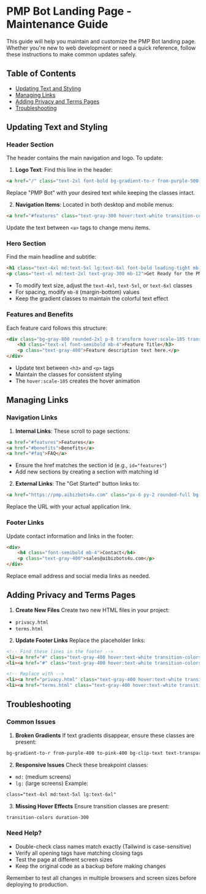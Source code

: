 # PMP Bot Landing Page - Maintenance Guide

This guide will help you maintain and customize the PMP Bot landing page. Whether you're new to web development or need a quick reference, follow these instructions to make common updates safely.

## Table of Contents
- [Updating Text and Styling](#updating-text-and-styling)
- [Managing Links](#managing-links)
- [Adding Privacy and Terms Pages](#adding-privacy-and-terms-pages)
- [Troubleshooting](#troubleshooting)

## Updating Text and Styling

### Header Section
The header contains the main navigation and logo. To update:

1. **Logo Text**: Find this line in the header:
```html
<a href="/" class="text-2xl font-bold bg-gradient-to-r from-purple-500 to-pink-500 bg-clip-text text-transparent">PMP Bot</a>
```
Replace "PMP Bot" with your desired text while keeping the classes intact.

2. **Navigation Items**: Located in both desktop and mobile menus:
```html
<a href="#features" class="text-gray-300 hover:text-white transition-colors duration-300">Features</a>
```
Update the text between `<a>` tags to change menu items.

### Hero Section
Find the main headline and subtitle:
```html
<h1 class="text-4xl md:text-5xl lg:text-6xl font-bold leading-tight mb-8 bg-gradient-to-r from-purple-400 to-pink-400 bg-clip-text text-transparent">Study Anytime, Anywhere with Our Intelligent PMP Chatbot</h1>
<p class="text-xl md:text-2xl text-gray-300 mb-12">Get Ready for the PMP Exam with Instant Feedback</p>
```
- To modify text size, adjust the `text-4xl`, `text-5xl`, or `text-6xl` classes
- For spacing, modify `mb-8` (margin-bottom) values
- Keep the gradient classes to maintain the colorful text effect

### Features and Benefits
Each feature card follows this structure:
```html
<div class="bg-gray-800 rounded-2xl p-8 transform hover:scale-105 transition-all duration-300 hover:shadow-xl border border-gray-700">
    <h3 class="text-xl font-semibold mb-4">Feature Title</h3>
    <p class="text-gray-400">Feature description text here.</p>
</div>
```
- Update text between `<h3>` and `<p>` tags
- Maintain the classes for consistent styling
- The `hover:scale-105` creates the hover animation

## Managing Links

### Navigation Links
1. **Internal Links**: These scroll to page sections:
```html
<a href="#features">Features</a>
<a href="#benefits">Benefits</a>
<a href="#faq">FAQ</a>
```
- Ensure the href matches the section id (e.g., `id="features"`)
- Add new sections by creating a section with matching id

2. **External Links**: The "Get Started" button links to:
```html
<a href="https://pmp.aibizbots4u.com" class="px-6 py-2 rounded-full bg-gradient-to-r from-purple-600 to-pink-600">Get Started</a>
```
Replace the URL with your actual application link.

### Footer Links
Update contact information and links in the footer:
```html
<div>
    <h4 class="font-semibold mb-4">Contact</h4>
    <p class="text-gray-400">sales@aibizbots4u.com</p>
</div>
```
Replace email address and social media links as needed.

## Adding Privacy and Terms Pages

1. **Create New Files**
Create two new HTML files in your project:
- `privacy.html`
- `terms.html`

2. **Update Footer Links**
Replace the placeholder links:
```html
<!-- Find these lines in the footer -->
<li><a href="#" class="text-gray-400 hover:text-white transition-colors duration-300">Privacy Policy</a></li>
<li><a href="#" class="text-gray-400 hover:text-white transition-colors duration-300">Terms of Service</a></li>

<!-- Replace with -->
<li><a href="privacy.html" class="text-gray-400 hover:text-white transition-colors duration-300">Privacy Policy</a></li>
<li><a href="terms.html" class="text-gray-400 hover:text-white transition-colors duration-300">Terms of Service</a></li>
```

## Troubleshooting

### Common Issues

1. **Broken Gradients**
If text gradients disappear, ensure these classes are present:
```html
bg-gradient-to-r from-purple-400 to-pink-400 bg-clip-text text-transparent
```

2. **Responsive Issues**
Check these breakpoint classes:
- `md:` (medium screens)
- `lg:` (large screens)
Example:
```html
class="text-4xl md:text-5xl lg:text-6xl"
```

3. **Missing Hover Effects**
Ensure transition classes are present:
```html
transition-colors duration-300
```

### Need Help?
- Double-check class names match exactly (Tailwind is case-sensitive)
- Verify all opening tags have matching closing tags
- Test the page at different screen sizes
- Keep the original code as a backup before making changes

Remember to test all changes in multiple browsers and screen sizes before deploying to production.